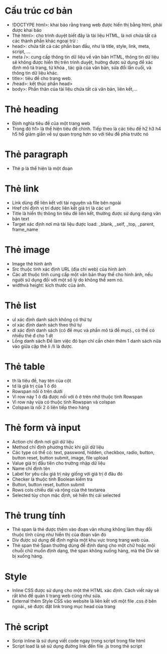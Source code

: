 
# Cấu trúc cơ bản
- !DOCTYPE html>: khai báo rằng trang web được hiển thị bằng html, phải được khai báo
- Thẻ html>: cho trình duyệt biết đây là tài liệu HTML, là nơi chứa tất cả các thành phần khác ngoại trừ <!DOCTYPE html>:
- head>: chứa tất cả các phần ban đầu, như là title, style, link, meta, script, ...
- meta />: cung cấp thông tin dữ liệu về văn bản HTML, thông tin dữ liệu sẽ không được hiển thị trên trình duyệt, hường được sử dụng để xác định mô tả trang, từ khóa , tác giả của văn bản, sửa đổi lần cuối, và thông tin dữ liệu khác.
- title>: tiêu đề cho trang web.
- /head>: kết thúc phần head>
- body>: Phần thân của tài liệu chứa tất cả văn bản, liên kết,…
# Thẻ heading
- Định nghĩa tiêu đề của một trang web
- Trong đó h1> là thể hiện tiêu đề chính. Tiếp theo là các tiêu đề h2 h3 h4 h5 h6 giảm giần về sự quan trọng hơn so với tiêu đề phía trước nó
# Thẻ paragraph
- Thẻ p là thể hiện là một đoạn
# Thẻ link
- Link dùng để liên kết với tài nguyên và file bên ngoài
- Href chỉ định vị trí được liên kết giá trị là các url
- Title là hiển thị thông tin tiêu đê liên kết, thường được sử dụng dạng văn bản text
- Target xác định nơi mà tài liệu được load: _blank, _self, _top, _parent, frame_name
# Thẻ image
- Image thẻ hình ảnh
- Src thuộc tính xác định URL (địa chỉ web) của hình ảnh
- Các alt thuộc tính cung cấp một văn bản thay thế cho hình ảnh, nếu người sử dụng đối với một số lý do không thể xem nó.
- widthvà height: kích thước của ảnh.
# Thẻ list
- ul xác định danh sách không có thứ tự 
- ol xác định danh sách theo thứ tự
- dl xác định danh sách (có đề mục và phần mô tả đề mục)., có thể có nhiều thẻ đ cho 1 dt
- Lồng danh sách Để làm việc đó bạn chỉ cần chèn thêm 1 danh sách nữa vào giữa cặp thẻ li /li là được.
# Thẻ table
- th là tiêu đề, hay tên của cột
- td là giá trị của 1 ô đó
- Rowspan nối ô trên dưới
- Vì row này 1 ô đã được nối với ô ở trên nhờ thuộc tính Rowspan
- Vì row này vừa có thuộc tính Rowspan và colspan
- Colspan là nối 2 ô liên tiếp theo hàng
# Thẻ form và input
- Action chỉ định nơi gửi dữ liệu
- Method chỉ định phương thức khi gửi dữ liệu
- Các type có thể có: text, password, hidden, checkbox, radio, button, button reset, button submit, image, file upload
- Value giá trị đầu tiên cho trường nhập dữ liệu
- Name chỉ định tên
- Label for yêu cầu giá trị này giống với giá trị ở đâu đó
- Checker là thuộc tính Boolean kiểm tra 
- Button, button reset, button submit
- Rows cols chiều dài và rộng của thẻ textarea
- Selected tùy chọn mặc định, sẽ hiển thị cái selected
# Thẻ trung tính
- Thẻ span là thẻ  được thêm vào đoạn văn nhưng không làm thay đổi thuộc tính cũng như hiển thị của đoạn văn đó
- Div được sử dụng để định nghĩa một khu vực trong trang web của. 
- Thẻ span  thẻ Span thường dùng để định dạng cho một chữ hoặc mội chuỗi chữ muốn định dạng, thẻ span không xuống hàng, mà thẻ Div sẽ bị xuống hàng.
# Style
- Inline CSS được sử dụng cho một thẻ HTML xác định. Cách viết này sẽ rất khó để quản lí trang web cũng như sửa.
- External thêm Style CSS vào website là liên kết với một file .css ở bên ngoài., sẽ được đặt link trong mục head của trang

# Thẻ script 
- Scrip inline là sử dụng viết code ngay trong script trong file html
- Script load là sẽ sử dụng đường link đến file .js trong thẻ script
